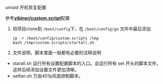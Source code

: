 unraid 开机恢复配置

参考[**yibiner/custom.script**](https://github.com/yibiner/custom.script)配置
1. 将项目clone到 `/boot/config`下，在 `/boot/config/go` 文件中最后添加 

   ```shell
   cp -r /boot/config/custom.scripts /tmp
   bash /tmp/custom.scripts/startall.sh
   ```

2. 文件说明，脚本里面一般都有必要的注释说明
- starall.sh 运行所有设置配置脚本的入口。会运行所有 set 开头的脚本文件，这样后续添加设置文件更加清晰。
- setfan.sh 万由401p风扇控制脚本。

